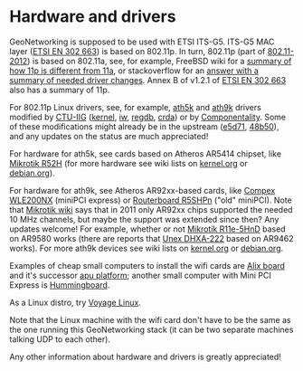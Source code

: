 # Hardware and drivers

GeoNetworking is supposed to be used with ETSI ITS-G5. ITS-G5 MAC layer ([ETSI EN 302 663](http://webapp.etsi.org/workprogram/Report_WorkItem.asp?WKI_ID=34109)) is based on 802.11p. In turn, 802.11p (part of [802.11-2012](http://standards.ieee.org/about/get/802/802.11.html)) is based on 802.11a, see, for example, FreeBSD wiki for a [summary of how 11p is different from 11a](https://wiki.freebsd.org/802.11p), or stackoverflow for an [answer with a summary of needed driver changes](http://stackoverflow.com/a/10076012). Annex B of v1.2.1 of [ETSI EN 302 663](http://webapp.etsi.org/workprogram/Report_WorkItem.asp?WKI_ID=34109) also has a summary of 11p. 

For 802.11p Linux drivers, see, for example, [ath5k](https://wireless.wiki.kernel.org/en/users/drivers/ath5k) and [ath9k](https://wireless.wiki.kernel.org/en/users/drivers/ath9k) drivers modified by [CTU-IIG](https://github.com/CTU-IIG) ([kernel](https://github.com/CTU-IIG/802.11p-linux), [iw](https://github.com/CTU-IIG/802.11p-iw), [regdb](https://github.com/CTU-IIG/802.11p-wireless-regdb), [crda](https://github.com/CTU-IIG/802.11p-crda)) or by [Componentality](https://github.com/Componentality). Some of these modifications might already be in the upstream ([e5d71](https://git.kernel.org/cgit/linux/kernel/git/next/linux-next.git/commit/?id=239281f803e2efdb77d906ef296086b6917e5d71), [48b50](https://git.kernel.org/cgit/linux/kernel/git/next/linux-next.git/commit/?id=6e0bd6c35b021dc73a81ebd1ef79761233c48b50)), and any updates on the status are much appreciated! 


For hardware for ath5k, see cards based on Atheros AR5414 chipset, like [Mikrotik R52H](http://routerboard.com/R52H) (for more hardware see wiki lists on [kernel.org](https://wireless.wiki.kernel.org/en/users/drivers/ath5k#supported_devices) or [debian.org](https://wiki.debian.org/ath5k#Supported_Devices)). 

For hardware for ath9k, see Atheros AR92xx-based cards, like [Compex WLE200NX](http://www.pcengines.ch/wle200nx.htm) (miniPCI express) or [Routerboard R5SHPn](http://routerboard.com/R5SHPn) ("old" miniPCI). Note that [Mikrotik wiki](http://wiki.mikrotik.com/wiki/Manual:Wireless_Advanced_Channels) says that in 2011 only AR92xx chips supported the needed 10 MHz channels, but maybe the support was extended since then? Any updates welcome! For example, whether or not [Mikrotik R11e-5HnD](http://routerboard.com/R11e-5HnD) based on AR9580 works (there are reports that [Unex DHXA-222](http://unex.com.tw/wi-fi/dhxa-222) based on AR9462 works). For more ath9k devices see wiki lists on [kernel.org](https://wireless.wiki.kernel.org/en/users/drivers/ath9k/products) or [debian.org](https://wiki.debian.org/ath9k#Supported_Devices). 

Examples of cheap small computers to install the wifi cards are [Alix board](http://www.pcengines.ch/alix.htm) and it's successor [apu platform](http://www.pcengines.ch/apu.htm); another small computer with Mini PCI Express is [Hummingboard](https://www.solid-run.com/products/hummingboard/). 

As a Linux distro, try [Voyage Linux](http://linux.voyage.hk/). 

Note that the Linux machine with the wifi card don't have to be the same as the one running this GeoNetworking stack (it can be two separate machines talking UDP to each other). 

Any other information about hardware and drivers is greatly appreciated!
